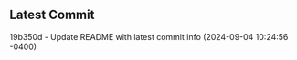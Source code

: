 
## Latest Commit
19b350d - Update README with latest commit info (2024-09-04 10:24:56 -0400) <Yunxi-Zhou>
